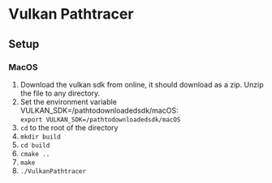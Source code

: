 # Vulkan Pathtracer

## Setup

### MacOS

1. Download the vulkan sdk from online, it should download as a zip.  Unzip the file to any directory.
2. Set the environment variable VULKAN_SDK=/pathtodownloadedsdk/macOS: <br/>
`export VULKAN_SDK=/pathtodownloadedsdk/macOS`
3. `cd` to the root of the directory
4. `mkdir build`
5. `cd build`
6. `cmake ..`
7. `make`
8. `./VulkanPathtracer`